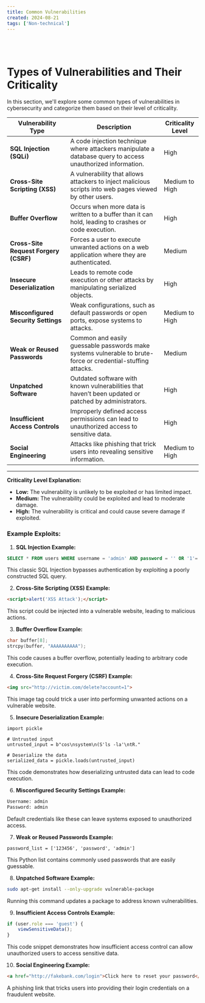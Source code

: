 ```yaml
---
title: Common Vulnerabilities
created: 2024-08-21
tags: ['Non-technical']
---
```


<script>
  import { YouTube, Spotify, SoundCloud } from 'sveltekit-embed'
</script>

<br/>
<SoundCloud soundcloudLink="https://soundcloud.com/relaxing-music-production/sets/playlist-of-relaxing-soft"/>
<br/>



# Types of Vulnerabilities and Their Criticality

In this section, we'll explore some common types of vulnerabilities in cybersecurity and categorize them based on their level of criticality.

| **Vulnerability Type**       | **Description**                                                                                             | **Criticality Level** |
| ---------------------------- | ----------------------------------------------------------------------------------------------------------- | --------------------- |
| **SQL Injection (SQLi)**     | A code injection technique where attackers manipulate a database query to access unauthorized information.  | High                  |
| **Cross-Site Scripting (XSS)**| A vulnerability that allows attackers to inject malicious scripts into web pages viewed by other users.      | Medium to High        |
| **Buffer Overflow**          | Occurs when more data is written to a buffer than it can hold, leading to crashes or code execution.        | High                  |
| **Cross-Site Request Forgery (CSRF)** | Forces a user to execute unwanted actions on a web application where they are authenticated.           | Medium                |
| **Insecure Deserialization** | Leads to remote code execution or other attacks by manipulating serialized objects.                         | High                  |
| **Misconfigured Security Settings** | Weak configurations, such as default passwords or open ports, expose systems to attacks.            | Medium to High        |
| **Weak or Reused Passwords** | Common and easily guessable passwords make systems vulnerable to brute-force or credential-stuffing attacks. | Medium                |
| **Unpatched Software**       | Outdated software with known vulnerabilities that haven’t been updated or patched by administrators.        | High                  |
| **Insufficient Access Controls** | Improperly defined access permissions can lead to unauthorized access to sensitive data.              | High                  |
| **Social Engineering**       | Attacks like phishing that trick users into revealing sensitive information.                                 | Medium to High        |

---

**Criticality Level Explanation:**

- **Low:** The vulnerability is unlikely to be exploited or has limited impact.
- **Medium:** The vulnerability could be exploited and lead to moderate damage.
- **High:** The vulnerability is critical and could cause severe damage if exploited.

### Example Exploits:

1. **SQL Injection Example:**

```sql title="sql-injection-example.sql"
SELECT * FROM users WHERE username = 'admin' AND password = '' OR '1'='1';
```

This classic SQL Injection bypasses authentication by exploiting a poorly constructed SQL query.

2. **Cross-Site Scripting (XSS) Example:**

```html title="xss-alert-example.html"
<script>alert('XSS Attack');</script>
```

This script could be injected into a vulnerable website, leading to malicious actions.

3. **Buffer Overflow Example:**

```c title="buffer-overflow-example.c"
char buffer[8];
strcpy(buffer, "AAAAAAAAAA");
```

This code causes a buffer overflow, potentially leading to arbitrary code execution.

4. **Cross-Site Request Forgery (CSRF) Example:**

```html title="csrf-example.html"
<img src="http://victim.com/delete?account=1">
```

This image tag could trick a user into performing unwanted actions on a vulnerable website.

5. **Insecure Deserialization Example:**

```python3 title="insecure-deserialization-example.py"
import pickle

# Untrusted input
untrusted_input = b"cos\nsystem\n(S'ls -la'\ntR."

# Deserialize the data
serialized_data = pickle.loads(untrusted_input)
```

This code demonstrates how deserializing untrusted data can lead to code execution.

6. **Misconfigured Security Settings Example:**

```txt title="misconfigured-settings-example.txt"
Username: admin
Password: admin
```

Default credentials like these can leave systems exposed to unauthorized access.

7. **Weak or Reused Passwords Example:**

```python3 title="weak-passwords-example.py"
password_list = ['123456', 'password', 'admin']
```

This Python list contains commonly used passwords that are easily guessable.

8. **Unpatched Software Example:**

```bash title="unpatched-software-example.sh"
sudo apt-get install --only-upgrade vulnerable-package
```

Running this command updates a package to address known vulnerabilities.

9. **Insufficient Access Controls Example:**

```js title="insufficient-access-example.js"
if (user.role === 'guest') {
    viewSensitiveData();
}
```

This code snippet demonstrates how insufficient access control can allow unauthorized users to access sensitive data.

10. **Social Engineering Example:**

```html title="phishing-example.html"
<a href="http://fakebank.com/login">Click here to reset your password</a>
```

A phishing link that tricks users into providing their login credentials on a fraudulent website.
